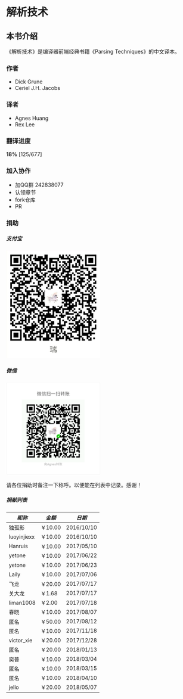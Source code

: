 # 解析技术

## 本书介绍

《解析技术》是编译器前端经典书籍《Parsing Techniques》的中文译本。

### 作者
- Dick Grune
- Ceriel J.H. Jacobs

### 译者
- Agnes Huang
- Rex Lee

### 翻译进度
**18%** [125/677]

### 加入协作
- 加QQ群 242838077
- 认领章节
- fork仓库
- PR

### 捐助

##### 支付宝

<img src="./ebook/img/donate_alipay.jpg" alt="支付宝" style="width:50%"/>

##### 微信

<img src="./ebook/img/donate_wx.png" alt="微信" style="width:50%"/>

请各位捐助时备注一下称呼。以便能在列表中记录。感谢！

##### 捐献列表
|*昵称*|*金额*|*日期*|
|------|-----|-----|
|独孤影|￥10.00|2016/10/10|
|luoyinjiexx|￥10.00|2016/10/10|
|Hanruis|￥10.00|2017/05/10|
|yetone|￥10.00|2017/06/22|
|yetone|￥10.00|2017/06/23|
|Laily|￥10.00|2017/07/06|
|飞龙|￥20.00|2017/07/17|
|关大龙|￥1.68|2017/07/17|
|liman1008|￥2.00|2017/07/18|
|春晓|￥10.00|2017/08/07|
|匿名|￥50.00|2017/08/12|
|匿名|￥10.00|2017/11/18|
|victor_xie|￥20.00|2017/12/28|
|匿名|￥20.00|2018/01/13|
|奕普|￥10.00|2018/03/04|
|匿名|￥10.00|2018/03/15|
|匿名|￥10.00|2018/04/10|
|jello|￥20.00|2018/05/07|